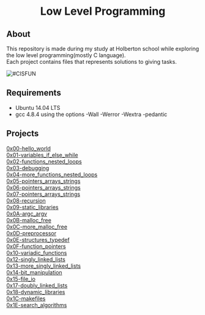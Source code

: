 # <div align="center">Low Level Programming</div>

## About

This repository is made during my study at Holberton school while exploring the low level programming(mostly C language).  
Each project contains files that represents solutions to giving tasks.

![#CISFUN](https://s3.amazonaws.com/intranet-projects-files/holbertonschool-low_level_programming/212/cisfun.jpg)

## Requirements

* Ubuntu 14.04 LTS
* gcc 4.8.4 using the options -Wall -Werror -Wextra -pedantic

## Projects

[0x00-hello_world](https://github.com/Jenni-Foued/holbertonschool-low_level_programming/tree/master/0x00-hello_world)\
[0x01-variables_if_else_while](https://github.com/Jenni-Foued/holbertonschool-low_level_programming/tree/master/0x01-variables_if_else_while)\
[0x02-functions_nested_loops](https://github.com/Jenni-Foued/holbertonschool-low_level_programming/tree/master/0x02-functions_nested_loops)\
[0x03-debugging](https://github.com/Jenni-Foued/holbertonschool-low_level_programming/tree/master/0x03-debugging)\
[0x04-more_functions_nested_loops](https://github.com/Jenni-Foued/holbertonschool-low_level_programming/tree/master/0x04-more_functions_nested_loops)\
[0x05-pointers_arrays_strings](https://github.com/Jenni-Foued/holbertonschool-low_level_programming/tree/master/0x05-pointers_arrays_strings)\
[0x06-pointers_arrays_strings](https://github.com/Jenni-Foued/holbertonschool-low_level_programming/tree/master/0x06-pointers_arrays_strings)\
[0x07-pointers_arrays_strings](https://github.com/Jenni-Foued/holbertonschool-low_level_programming/tree/master/0x07-pointers_arrays_strings)\
[0x08-recursion](https://github.com/Jenni-Foued/holbertonschool-low_level_programming/tree/master/0x08-recursion)\
[0x09-static_libraries](https://github.com/Jenni-Foued/holbertonschool-low_level_programming/tree/master/0x09-static_libraries)\
[0x0A-argc_argv](https://github.com/Jenni-Foued/holbertonschool-low_level_programming/tree/master/0x0A-argc_argv)\
[0x0B-malloc_free](https://github.com/Jenni-Foued/holbertonschool-low_level_programming/tree/master/0x0B-malloc_free)\
[0x0C-more_malloc_free](https://github.com/Jenni-Foued/holbertonschool-low_level_programming/tree/master/0x0C-more_malloc_free)\
[0x0D-preprocessor](https://github.com/Jenni-Foued/holbertonschool-low_level_programming/tree/master/0x0D-preprocessor)\
[0x0E-structures_typedef](https://github.com/Jenni-Foued/holbertonschool-low_level_programming/tree/master/0x0E-structures_typedef)\
[0x0F-function_pointers](https://github.com/Jenni-Foued/holbertonschool-low_level_programming/tree/master/0x0F-function_pointers)\
[0x10-variadic_functions](https://github.com/Jenni-Foued/holbertonschool-low_level_programming/tree/master/0x10-variadic_functions)\
[0x12-singly_linked_lists](https://github.com/Jenni-Foued/holbertonschool-low_level_programming/tree/master/0x12-singly_linked_lists)\
[0x13-more_singly_linked_lists](https://github.com/Jenni-Foued/holbertonschool-low_level_programming/tree/master/0x13-more_singly_linked_lists)\
[0x14-bit_manipulation](https://github.com/Jenni-Foued/holbertonschool-low_level_programming/tree/master/0x14-bit_manipulation)\
[0x15-file_io](https://github.com/Jenni-Foued/holbertonschool-low_level_programming/tree/master/0x15-file_io)\
[0x17-doubly_linked_lists](https://github.com/Jenni-Foued/holbertonschool-low_level_programming/tree/master/0x17-doubly_linked_lists)\
[0x18-dynamic_libraries](https://github.com/Jenni-Foued/holbertonschool-low_level_programming/tree/master/0x18-dynamic_libraries)\
[0x1C-makefiles](https://github.com/Jenni-Foued/holbertonschool-low_level_programming/tree/master/0x1C-makefiles)\
[0x1E-search_algorithms](https://github.com/Jenni-Foued/holbertonschool-low_level_programming/tree/master/0x1E-search_algorithms)
